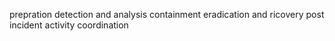 prepration
detection and analysis
containment
eradication and ricovery
post incident activity
coordination